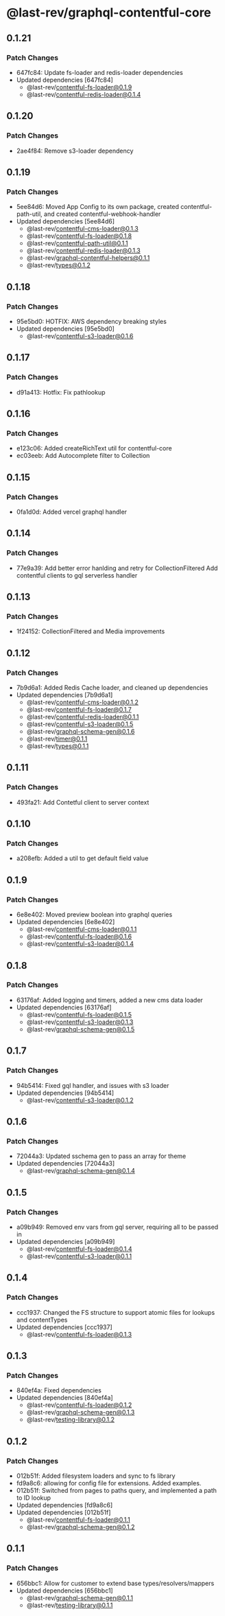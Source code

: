 # @last-rev/graphql-contentful-core

## 0.1.21

### Patch Changes

- 647fc84: Update fs-loader and redis-loader dependencies
- Updated dependencies [647fc84]
  - @last-rev/contentful-fs-loader@0.1.9
  - @last-rev/contentful-redis-loader@0.1.4

## 0.1.20

### Patch Changes

- 2ae4f84: Remove s3-loader dependency

## 0.1.19

### Patch Changes

- 5ee84d6: Moved App Config to its own package, created contentful-path-util, and created contentful-webhook-handler
- Updated dependencies [5ee84d6]
  - @last-rev/contentful-cms-loader@0.1.3
  - @last-rev/contentful-fs-loader@0.1.8
  - @last-rev/contentful-path-util@0.1.1
  - @last-rev/contentful-redis-loader@0.1.3
  - @last-rev/graphql-contentful-helpers@0.1.1
  - @last-rev/types@0.1.2

## 0.1.18

### Patch Changes

- 95e5bd0: HOTFIX: AWS dependency breaking styles
- Updated dependencies [95e5bd0]
  - @last-rev/contentful-s3-loader@0.1.6

## 0.1.17

### Patch Changes

- d91a413: Hotfix: Fix pathlookup

## 0.1.16

### Patch Changes

- e123c06: Added createRichText util for contentful-core
- ec03eeb: Add Autocomplete filter to Collection

## 0.1.15

### Patch Changes

- 0fa1d0d: Added vercel graphql handler

## 0.1.14

### Patch Changes

- 77e9a39: Add better error hanlding and retry for CollectionFiltered
  Add contentful clients to gql serverless handler

## 0.1.13

### Patch Changes

- 1f24152: CollectionFiltered and Media improvements

## 0.1.12

### Patch Changes

- 7b9d6a1: Added Redis Cache loader, and cleaned up dependencies
- Updated dependencies [7b9d6a1]
  - @last-rev/contentful-cms-loader@0.1.2
  - @last-rev/contentful-fs-loader@0.1.7
  - @last-rev/contentful-redis-loader@0.1.1
  - @last-rev/contentful-s3-loader@0.1.5
  - @last-rev/graphql-schema-gen@0.1.6
  - @last-rev/timer@0.1.1
  - @last-rev/types@0.1.1

## 0.1.11

### Patch Changes

- 493fa21: Add Contetful client to server context

## 0.1.10

### Patch Changes

- a208efb: Added a util to get default field value

## 0.1.9

### Patch Changes

- 6e8e402: Moved preview boolean into graphql queries
- Updated dependencies [6e8e402]
  - @last-rev/contentful-cms-loader@0.1.1
  - @last-rev/contentful-fs-loader@0.1.6
  - @last-rev/contentful-s3-loader@0.1.4

## 0.1.8

### Patch Changes

- 63176af: Added logging and timers, added a new cms data loader
- Updated dependencies [63176af]
  - @last-rev/contentful-fs-loader@0.1.5
  - @last-rev/contentful-s3-loader@0.1.3
  - @last-rev/graphql-schema-gen@0.1.5

## 0.1.7

### Patch Changes

- 94b5414: Fixed gql handler, and issues with s3 loader
- Updated dependencies [94b5414]
  - @last-rev/contentful-s3-loader@0.1.2

## 0.1.6

### Patch Changes

- 72044a3: Updated sschema gen to pass an array for theme
- Updated dependencies [72044a3]
  - @last-rev/graphql-schema-gen@0.1.4

## 0.1.5

### Patch Changes

- a09b949: Removed env vars from gql server, requiring all to be passed in
- Updated dependencies [a09b949]
  - @last-rev/contentful-fs-loader@0.1.4
  - @last-rev/contentful-s3-loader@0.1.1

## 0.1.4

### Patch Changes

- ccc1937: Changed the FS structure to support atomic files for lookups and contentTypes
- Updated dependencies [ccc1937]
  - @last-rev/contentful-fs-loader@0.1.3

## 0.1.3

### Patch Changes

- 840ef4a: Fixed dependencies
- Updated dependencies [840ef4a]
  - @last-rev/contentful-fs-loader@0.1.2
  - @last-rev/graphql-schema-gen@0.1.3
  - @last-rev/testing-library@0.1.2

## 0.1.2

### Patch Changes

- 012b51f: Added filesystem loaders and sync to fs library
- fd9a8c6: allowing for config file for extensions. Added examples.
- 012b51f: Switched from pages to paths query, and implemented a path to ID lookup
- Updated dependencies [fd9a8c6]
- Updated dependencies [012b51f]
  - @last-rev/contentful-fs-loader@0.1.1
  - @last-rev/graphql-schema-gen@0.1.2

## 0.1.1

### Patch Changes

- 656bbc1: Allow for customer to extend base types/resolvers/mappers
- Updated dependencies [656bbc1]
  - @last-rev/graphql-schema-gen@0.1.1
  - @last-rev/testing-library@0.1.1
